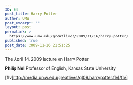 ```yaml
---
ID: 64
post_title: Harry Potter
author: UMW
post_excerpt: ""
layout: post
permalink: >
  https://www.umw.edu/greatlives/2009/11/16/harry-potter/
published: true
post_date: 2009-11-16 21:51:25
---
```

The April 14, 2009 lecture on Harry Potter.

<strong>Philip Nel</strong>
Professor of English, Kansas State University

[flv]http://media.umw.edu/greatlives/gl09/harrypotter.flv[/flv]